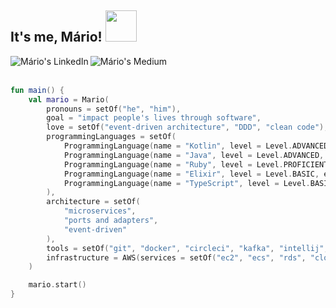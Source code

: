 <h2> It's me, Mário! <img src="https://media.giphy.com/media/LRaKL9P5ZEN8sSBaKE/giphy.gif" width="50"></h2>

<a href="https://www.linkedin.com/in/marioalvial/">
  <img align="left" alt="Mário's LinkedIn" src="https://img.shields.io/badge/linkedin-%230077B5.svg?&style=for-the-badge&logo=linkedin&logoColor=white" />
</a>
<a href="https://medium.com/@msealvial/latest">
  <img align="left" alt="Mário's Medium" src="https://img.shields.io/badge/medium-%2312100E.svg?&style=for-the-badge&logo=medium&logoColor=white" />
</a>

<br>
<br>

```kotlin
fun main() {
    val mario = Mario(
        pronouns = setOf("he", "him"),
        goal = "impact people's lives through software",
        love = setOf("event-driven architecture", "DDD", "clean code"),
        programmingLanguages = setOf(
            ProgrammingLanguage(name = "Kotlin", level = Level.ADVANCED, experience = "Production experience"),
            ProgrammingLanguage(name = "Java", level = Level.ADVANCED, experience = "Production experience"),
            ProgrammingLanguage(name = "Ruby", level = Level.PROFICIENT, experience = "Production experience"),
            ProgrammingLanguage(name = "Elixir", level = Level.BASIC, experience = "Pet project"),
            ProgrammingLanguage(name = "TypeScript", level = Level.BASIC, experience = "Production experience")
        ),
        architecture = setOf(
            "microservices",
            "ports and adapters",
            "event-driven"
        ),
        tools = setOf("git", "docker", "circleci", "kafka", "intellij", "gRPC"),
        infrastructure = AWS(services = setOf("ec2", "ecs", "rds", "cloudwatch", "s3", "sqs", "sns", "cognito"))
    )

    mario.start()
}
```
